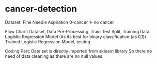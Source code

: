 # cancer-detection

Dataset:
Fine Needle Aspiration
0-cancer
1- no cancer

Flow Chart:
Dataset,
Data Pre-Processing,
Train Test Split,
Training Data:
   Logistic Regression Model
  (As its best for binary classification (as 0,1))
Trained Logistic Regression Model,
testing

Coding Part:
               Data set is directly imported from sklearn library
               So there no need of data cleaning as there are no null values



